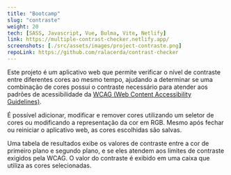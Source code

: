 ```yaml
---
title: "Bootcamp"
slug: "contraste"
weight: 20
tech: [SASS, Javascript, Vue, Bulma, Vite, Netlify]
link: https://multiple-contrast-checker.netlify.app/
screenshots: [./src/assets/images/project-contraste.png]
repoLink: https://github.com/ralacerda/contrast-checker
---
```


Este projeto é um aplicativo web que permite verificar o nível de contraste entre diferentes cores ao mesmo tempo, ajudando a determinar se uma combinação de cores possui o contraste necessário para atender aos padrões de acessibilidade da [WCAG (Web Content Accessibility Guidelines)](https://webaim.org/articles/contrast/).

É possível adicionar, modificar e remover cores utilizando um seletor de cores ou modificando a representação da cor em RGB. Mesmo após fechar ou reiniciar o aplicativo web, as cores escolhidas são salvas.

Uma tabela de resultados exibe os valores de contraste entre a cor de primeiro plano e segundo plano, e se eles atendem aos limites de contraste exigidos pela WCAG. O valor do contraste é exibido em uma caixa que utiliza as cores selecionadas.
